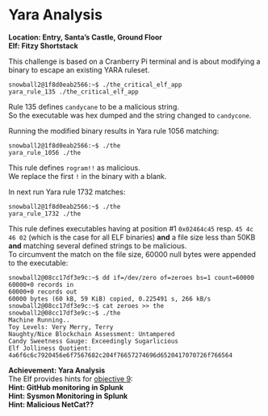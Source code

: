 <h1 id="yara-analysis">Yara Analysis</h1>
<p><strong>Location: Entry, Santa’s Castle, Ground Floor</strong><br>
<strong>Elf: Fitzy Shortstack</strong></p>
<p>This challenge is based on a Cranberry Pi terminal and is about modifying a binary to escape an existing YARA ruleset.</p>
<pre><code>snowball2@1f8d0eab2566:~$ ./the_critical_elf_app
yara_rule_135 ./the_critical_elf_app
</code></pre>
<p>Rule 135 defines <code>candycane</code> to be a malicious string.<br>
So the executable was hex dumped and the string changed to <code>candycone</code>.</p>
<p>Running the modified binary results in Yara rule 1056 matching:</p>
<pre><code>snowball2@1f8d0eab2566:~$ ./the
yara_rule_1056 ./the
</code></pre>
<p>This rule defines <code>rogram!!</code> as malicious.<br>
We replace the first <code>!</code> in the binary with a blank.</p>
<p>In next run Yara rule 1732 matches:</p>
<pre><code>snowball2@1f8d0eab2566:~$ ./the
yara_rule_1732 ./the
</code></pre>
<p>This rule defines executables having at position #1 <code>0x02464c45</code> resp. <code>45 4c 46 02</code> (which is the case for all ELF binaries) <strong>and</strong> a file size less than 50KB <strong>and</strong> matching several defined strings to be malicious.<br>
To circumvent the match on the file size, 60000 null bytes were appended to the executable:</p>
<pre><code>snowball2@08cc17df3e9c:~$ dd if=/dev/zero of=zeroes bs=1 count=60000
60000+0 records in
60000+0 records out
60000 bytes (60 kB, 59 KiB) copied, 0.225491 s, 266 kB/s
snowball2@08cc17df3e9c:~$ cat zeroes &gt;&gt; the
snowball2@08cc17df3e9c:~$ ./the
Machine Running..
Toy Levels: Very Merry, Terry
Naughty/Nice Blockchain Assessment: Untampered
Candy Sweetness Gauge: Exceedingly Sugarlicious
Elf Jolliness Quotient: 4a6f6c6c7920456e6f7567682c204f76657274696d6520417070726f766564
</code></pre>
<p><strong>Achievement: Yara Analysis</strong><br>
The Elf provides hints for <a href="https://github.com/joergschwarzwaelder/hhc2021/tree/master/Objective-9">objective 9</a>:<br>
<strong>Hint: GitHub monitoring in Splunk</strong><br>
<strong>Hint: Sysmon Monitoring in Splunk</strong><br>
<strong>Hint: Malicious NetCat??</strong></p>

